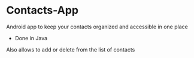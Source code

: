 # Contacts-App

Android app to keep your contacts organized and accessible in one place

- Done in Java

Also allows to add or delete from the list of contacts















